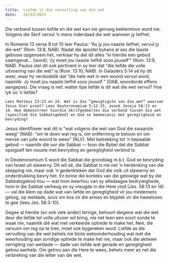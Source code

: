 ```yaml
---
title:  Liefde is die vervulling van die wet
date:   26/03/2025
---
```


Die verband tussen liefde en die wet kan nie genoeg beklemtoon word nie. Volgens die Skrif vervul ’n mens inderdaad die wet wanneer jy liefhet.

In Romeine 13 verse 8 tot 10 leer Paulus: “As jy jou naaste liefhet, vervul jy die wet” (Rom. 13:8, NAB). Nadat die apostel bykans al ses die laaste gebooie opgenoem het, verklaar hy dat dit alles “in hierdie een gebod saamgevat… [word]: ‘Jy moet jou naaste liefhê soos jouself’” (Rom. 13:9, NAB). Paulus stel dit ook pertinent in sy leer dat “die liefde die volle uitvoering van die wet” is (Rom. 13:10, NAB). In Galasiërs 5:14 sê hy dit weer, waar hy verduidelik dat “die hele wet in een woord vervul word, naamlik: Jy moet jou naaste liefhê soos jouself ” (OAB, woordorde effens aangepas). Die vraag is net: watter tipe liefde is dit wat die wet vervul? Hoe lyk so ’n liefde?

`Lees Matteus 23:23 en 24. Wat is die “gewigtigste van die wet” waarvan Jesus hier praat? Lees Deuteronomium 5:12-15, asook Jesaja 58:13 en 14. Hoe demonstreer hierdie Skrifgedeeltes die verband tussen die wet (spesifiek die Sabbatsgebod) en God se bemoeienis met geregtigheid en bevryding?`

Jesus identifiseer wat dit is “wat volgens die wet van God die swaarste weeg” (NAB): “om te doen wat reg is, om ontferming te betoon en om mense van julle woord te wees” (NLV). Met betrekking tot ’n bepaalde gebod — naamlik dié oor die Sabbat — toon die Bybel dat die Sabbat opsigself ten nouste met bevryding en geregtigheid verbind is.

In Deuteronomium 5 word die Sabbat die grondslag m.b.t. God se bevryding van Israel uit slawerny. Dit wil sê, die Sabbat is nie net ’n herdenking van die skepping nie, maar ook ’n gedenkteken dat God die volk uit slawerny en onderdrukking bevry het. En binne die konteks van die gelowige wat by die Sabbatsgebod hou — wat hom weerhou van sy alledaagse bedrywighede, hom in die Sabbat verheug en sy vreugde in die Here vind (Jes. 58:13 en 14) — val die klem op dade wat van liefde en geregtigheid vir jou medemens getuig, op weldade, soos om kos vir die armes en blyplek vir die haweloses te gee (lees Jes. 58:3-10).

Gegee al hierdie (en ook vele ander) leringe, behoort diegene wat die wet deur die liefde tot volle uitvoer wil bring, nie net teen een soort sonde te waak nie, naamlik dié wat met verkeerde optrede te make het. Nee, die versuim om reg op te tree, moet ook bygereken word. Liefde as die vervulling van die wet behels nie blote wetsonderhouding wat met die weerhouding aan sondige optrede te make het nie, maar ook die aktiewe verrigting van weldade — dade van liefde wat genade en geregtigheid getrou aanhelp. Om getrou aan die Here te wees, behels meer as net die verbreking van die letter van die wet.